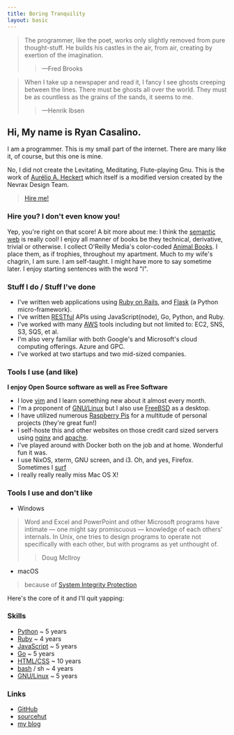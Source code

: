 ```yaml
---
title: Boring Tranquility
layout: basic
---
```


> The programmer, like the poet, works only slightly removed from pure thought-stuff. He builds his castles in the air, from air, creating by exertion of the imagination.
>
>> <span>&mdash;</span>Fred Brooks

> When I take up a newspaper and read it, I fancy I see ghosts creeping between the lines. There must be ghosts all over the world. They must be as countless as the grains of the sands, it seems to me.
>> <span>&mdash;</span>Henrik Ibsen

## Hi, My name is Ryan Casalino. 
I am a programmer. This is my small part of the internet. There are many like it, of course, but this one is mine. 

No, I did not create the Levitating, Meditating, Flute-playing Gnu. This is the work of [Aurélio A. Heckert](https://www.gnu.org/graphics/meditate.html) which itself is a modified version created by the Nevrax Design Team.

> [Hire me!](mailto:jobs@boringtranquility.io)

### Hire you? I don't even know you!
Yep, you're right on that score!
A bit more about me:
I think the [semantic web](https://en.wikipedia.org/wiki/Semantic_Web) is really cool!
I enjoy all manner of books be they technical, derivative, trivial or otherwise. 
I collect O'Reilly Media's color-coded [Animal Books](https://en.wikipedia.org/wiki/O%27Reilly_Media#/media/File:ACM_OReilly-Rainbow-large-flash.jpg). I place them, as if trophies, throughout my apartment. Much to my wife's chagrin, I am sure.
I am self-taught. I might have more to say sometime later. 
I enjoy starting sentences with the word "I".

### Stuff I do / Stuff I've done
- I've written web applications using [Ruby on Rails](https://rubyonrails.org/), and [Flask](https://flask.palletsprojects.com/en/1.1.x/) (a Python micro-framework). 
- I've written [RESTful](https://www.ics.uci.edu/~fielding/pubs/dissertation/top.htm) APIs using JavaScript(node), Go, Python, and Ruby.
- I've worked with many [AWS](https://upload.wikimedia.org/wikipedia/commons/c/c1/BSoD_in_Windows_1.0.png) tools including but not limited to: EC2, SNS, S3, SQS, et al.
- I'm also very familiar with both Google's and Microsoft's cloud computing offerings. Azure and GPC.
- I've worked at two startups and two mid-sized companies. 

### Tools I use (and like)
__I enjoy Open Source software as well as Free Software__

- I love [vim](https://www.vim.org/) and I learn something new about it almost every month.
- I'm a proponent of [GNU/Linux](https://www.gnu.org/) but I also use [FreeBSD](https://www.freebsd.org/) as a desktop.
- I have utilized numerous [Raspberry Pis](https://www.raspberrypi.org/) for a multitude of personal projects (they're great fun!)
- I self-hoste this and other websites on those credit card sized servers using [nginx](https://nginx.org/) and [apache](https://www.apache.org/).
- I've played around with Docker both on the job and at home. Wonderful fun it was.
- I use NixOS, xterm, GNU screen, and i3. Oh, and yes, Firefox. Sometimes I [surf](https://surf.suckless.org/)
- I really really really miss Mac OS X!

### Tools I use and don't like
- Windows
> Word and Excel and PowerPoint and other Microsoft programs have intimate — one might say promiscuous — knowledge of each others' internals. In Unix, one tries to design programs to operate not specifically with each other, but with programs as yet unthought of.
>> Doug McIlroy
- macOS
> because of [System Integrity Protection](https://support.apple.com/en-us/HT204899)

Here's the core of it and I'll quit yapping:
<!-- <img id="penguin" alt="https://www.mariowiki.com/Penguin" src="/static/super_mario_64_panguin.gif"> -->
 ### Skills
* [Python](https://www.python.org/) ~ 5 years
* [Ruby](https://www.ruby-lang.org/en/) ~ 4 years
* [JavaScript](https://www.ecma-international.org/) ~ 5 years
* [Go](https://golang.org/) ~ 5 years
* [HTML/CSS](https://www.w3.org/) ~ 10 years
* [bash](https://www.gnu.org/software/bash/) / sh ~ 4 years
* [GNU/Linux](https://www.gnu.org/) ~ 5 years

### Links
- [GitHub](https://github.com/rjpcasalino)
- [sourcehut](https://git.sr.ht/~rjpcasalino/)
- [my blog](https://blog.boringtranquility.io)

